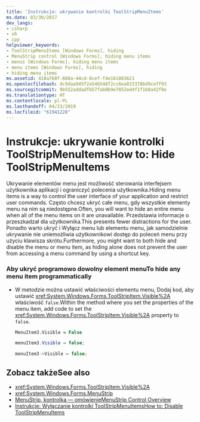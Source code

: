 ```yaml
---
title: 'Instrukcje: ukrywanie kontrolki ToolStripMenuItems'
ms.date: 03/30/2017
dev_langs:
- csharp
- vb
- cpp
helpviewer_keywords:
- ToolStripMenuItems [Windows Forms], hiding
- MenuStrip control [Windows Forms], hiding menu items
- menus [Windows Forms], hiding menu items
- menu items [Windows Forms], hiding
- hiding menu items
ms.assetid: 418a768f-808a-44cd-8cef-f4e161883621
ms.openlocfilehash: dc9daa945f2a546548f2cc6ea033378bd9ceff93
ms.sourcegitcommit: 9b552addadfb57fab0b9e7852ed4f1f1b8a42f8e
ms.translationtype: HT
ms.contentlocale: pl-PL
ms.lasthandoff: 04/23/2019
ms.locfileid: "61941228"
---
```

# <a name="how-to-hide-toolstripmenuitems"></a><span data-ttu-id="05a83-102">Instrukcje: ukrywanie kontrolki ToolStripMenuItems</span><span class="sxs-lookup"><span data-stu-id="05a83-102">How to: Hide ToolStripMenuItems</span></span>
<span data-ttu-id="05a83-103">Ukrywanie elementów menu jest możliwość sterowania interfejsem użytkownika aplikacji i ograniczyć polecenia użytkownika.</span><span class="sxs-lookup"><span data-stu-id="05a83-103">Hiding menu items is a way to control the user interface of your application and restrict user commands.</span></span> <span data-ttu-id="05a83-104">Często chcesz ukryć całe menu, gdy wszystkie elementy menu na nim są niedostępne.</span><span class="sxs-lookup"><span data-stu-id="05a83-104">Often, you will want to hide an entire menu when all of the menu items on it are unavailable.</span></span> <span data-ttu-id="05a83-105">Przedstawia informacje o przeszkadzał dla użytkownika.</span><span class="sxs-lookup"><span data-stu-id="05a83-105">This presents fewer distractions for the user.</span></span> <span data-ttu-id="05a83-106">Ponadto warto ukryć i Wyłącz menu lub elementu menu, jak samodzielnie ukrywanie nie uniemożliwia użytkownikowi dostęp do poleceń menu przy użyciu klawisza skrótu.</span><span class="sxs-lookup"><span data-stu-id="05a83-106">Furthermore, you might want to both hide and disable the menu or menu item, as hiding alone does not prevent the user from accessing a menu command by using a shortcut key.</span></span>  
  
### <a name="to-hide-any-menu-item-programmatically"></a><span data-ttu-id="05a83-107">Aby ukryć programowo dowolny element menu</span><span class="sxs-lookup"><span data-stu-id="05a83-107">To hide any menu item programmatically</span></span>  
  
- <span data-ttu-id="05a83-108">W metodzie można ustawić właściwości elementu menu, Dodaj kod, aby ustawić <xref:System.Windows.Forms.ToolStripItem.Visible%2A> właściwość `false`.</span><span class="sxs-lookup"><span data-stu-id="05a83-108">Within the method where you set the properties of the menu item, add code to set the <xref:System.Windows.Forms.ToolStripItem.Visible%2A> property to `false`.</span></span>  
  
    ```vb  
    MenuItem3.Visible = False  
    ```  
  
    ```csharp  
    menuItem3.Visible = false;  
    ```  
  
    ```cpp  
    menuItem3->Visible = false;  
    ```  
  
## <a name="see-also"></a><span data-ttu-id="05a83-109">Zobacz także</span><span class="sxs-lookup"><span data-stu-id="05a83-109">See also</span></span>

- <xref:System.Windows.Forms.ToolStripItem.Visible%2A>
- <xref:System.Windows.Forms.MenuStrip>
- [<span data-ttu-id="05a83-110">MenuStrip, kontrolka — omówienie</span><span class="sxs-lookup"><span data-stu-id="05a83-110">MenuStrip Control Overview</span></span>](menustrip-control-overview-windows-forms.md)
- [<span data-ttu-id="05a83-111">Instrukcje: Wyłączanie kontrolki ToolStripMenuItems</span><span class="sxs-lookup"><span data-stu-id="05a83-111">How to: Disable ToolStripMenuItems</span></span>](how-to-disable-toolstripmenuitems.md)
